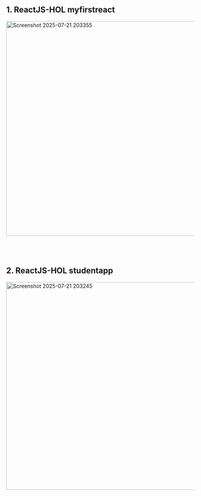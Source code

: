 ## 1. ReactJS-HOL myfirstreact
<img width="1919" height="573" alt="Screenshot 2025-07-21 203355" src="https://github.com/user-attachments/assets/dbf5e3dc-2fe6-4c2c-9328-a25e79ab572c" />
<br>
<br>
<br>
<br>

## 2. ReactJS-HOL studentapp
<img width="1919" height="554" alt="Screenshot 2025-07-21 203245" src="https://github.com/user-attachments/assets/ea6a2592-10b1-4ecc-ae59-a805d4f6e830" />
<br>
<br>
<br>
<br>
